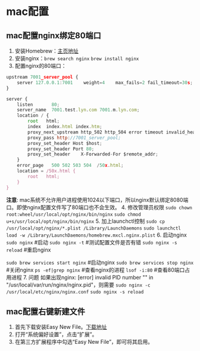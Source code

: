 # mac配置

## mac配置nginx绑定80端口

1. 安装Homebrew：[主页地址](https://brew.sh/index_zh-cn.html)
2. 安装nginx：`brew search nginx`   `brew install nginx`
3. 配置nginx的80端口：

```js
upstream 7001_server_pool {
    server 127.0.0.1:7001    weight=4    max_fails=2 fail_timeout=30s;
}

server {
    listen       80;
    server_name  7001.test.lyn.com 7001.m.lyn.com;
    location / {
        root   html;
        index  index.html index.htm;
        proxy_next_upstream http_502 http_504 error timeout invalid_header;
        proxy_pass http://7001_server_pool;
        proxy_set_header Host $host;
        proxy_set_header Port 80;
        proxy_set_header    X-Forwarded-For $remote_addr;
    }
    error_page   500 502 503 504  /50x.html;
    location = /50x.html {
        root   html;
    }
}
```

**注意**: mac系统不允许用户进程使用1024以下端口，所以nginx默认绑定8080端口。即使nginx配置文件写了80端口也不会生效。
4. 修改管理员权限
`sudo chown root:wheel/usr/local/opt/nginx/bin/nginx`
`sudo chmod u+s/usr/local/opt/nginx/bin/nginx`
5. 加上launchctl控制
`sudo cp /usr/local/opt/nginx/*.plist /Library/LaunchDaemons`
`sudo launchctl load -w /Library/LaunchDaemons/homebrew.mxcl.nginx.plist`
6. 启动nginx
`sudo nginx` #启动
`sudo nginx -t` #测试配置文件是否有错
`sudo nginx -s reload` #重启nginx

`sudo brew services start nginx` #启动nginx
`sudo brew services stop nginx` #关闭nginx
`ps -ef|grep nginx` #查看nginx的进程
`lsof -i:80`  #查看80端口占用进程
7. 问题
如果出现nginx: [error] invalid PID number "" in "/usr/local/var/run/nginx/nginx.pid"，则需要
`sudo nginx -c /usr/local/etc/nginx/nginx.conf`
`sudo nginx -s reload`

## mac配置右键新建文件

1. 首先下载安装Easy New File。[下载地址](http://www.macbl.com/app/system/easy-new-file)
2. 打开“系统偏好设置”，点击“扩展”。
3. 在第三方扩展程序中勾选“Easy New File”，即可将其启用。
